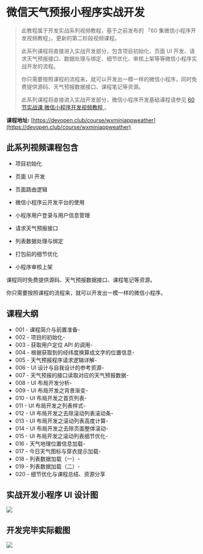 # 微信天气预报小程序实战开发

>此教程属于开发实战系列视频教程，基于之前发布的 「60 集微信小程序开发视频教程」，更新的第二阶段视频课程。
>
>此系列课程将直接进入实战开发部分，包含项目初始化、页面 UI 开发、请求天气预报接口、数据处理与绑定、细节优化、审核上架等等微信小程序实战开发的流程。
>
>你只需要按照课程的流程来，就可以开发出一模一样的微信小程序，同时免费提供源码、天气预报数据接口、课程笔记等资源。
>
>此系列课程将直接进入实战开发部分，微信小程序开发基础课程请参见 [60 节实战课 微信小程序开发视频教程 ](https://devopen.club/course/wxminiapp)。

**课程地址:** [https://devopen.club/course/wxminiappweather](https://devopen.club/course/wxminiappweather)

## 此系列视频课程包含

- 项目初始化

- 页面 UI 开发

- 页面路由逻辑

- 微信小程序云开发平台的使用

- 小程序用户登录与用户信息管理

- 请求天气预报接口

- 列表数据处理与绑定

- 打包前的细节优化

- 小程序审核上架

课程同时免费提供源码、天气预报数据接口、课程笔记等资源。

你只需要按照课程的流程来，就可以开发出一模一样的微信小程序。

## 课程大纲

- 001 - 课程简介与前置准备- 
- 002 - 项目的初始化- 
- 003 - 获取用户定位 API 的调用- 
- 004 - 根据获取到的经纬度换算成文字的位置信息- 
- 005 - 天气预报程序请求逻辑详解- 
- 006 - UI 设计与自我设计的参考资源- 
- 007 - 天气预报的接口读取对应的天气预报数据- 
- 008 - UI 布局开发分析- 
- 009 - UI 布局开发之背景渐变- 
- 010 - UI 布局开发之首页列表- 
- 011 - UI 布局开发之列表样式- 
- 012 - UI 布局开发之去除滚动列表滚动条- 
- 013 - UI 布局开发之滚动列表高度计算- 
- 014 - UI 布局开发之去除页面整体滚动- 
- 015 - UI 布局开发之滚动列表细节优化- 
- 016 - 天气地理位置信息加载- 
- 017 - 今日天气图标与穿衣提示加载- 
- 018 - 列表数据加载（一）- 
- 019 - 列表数据加载（二）- 
- 020 - 细节优化与课程总结、资源分享

## 实战开发小程序 UI 设计图

![](https://image.devopen.club/ui-weatherapp.jpg)

## 开发完毕实际截图

![](https://image.devopen.club/screenshot.png)
